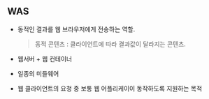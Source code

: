 ## WAS

- 동적인 결과를 웹 브라우저에게 전송하는 역할.
   
  > 동적 콘텐츠 : 클라이언트에 따라 결과값이 달라지는 콘텐츠.

- 웹서버 + 웹 컨테이너
- 일종의 미들웨어
- 웹 클라이언트의 요청 중 보통 웹 어플리케이이 동작하도록 지원하는 목적
